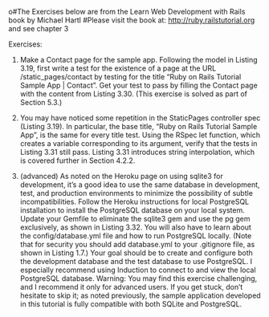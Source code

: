 o#The Exercises below are from the Learn Web Development with Rails book by Michael Hartl
#Please visit the book at:  http://ruby.railstutorial.org and see chapter 3





Exercises:

1.  Make a Contact page for the sample app. Following the model in Listing 3.19, first write a test for the existence of a page at the URL /static_pages/contact by testing for the title “Ruby on Rails Tutorial Sample App | Contact”. Get your test to pass by filling the Contact page with the content from Listing 3.30. (This exercise is solved as part of Section 5.3.)

2. You may have noticed some repetition in the StaticPages controller spec (Listing 3.19). In particular, the base title, “Ruby on Rails Tutorial Sample App”, is the same for every title test. Using the RSpec let function, which creates a variable corresponding to its argument, verify that the tests in Listing 3.31 still pass. Listing 3.31 introduces string interpolation, which is covered further in Section 4.2.2.

3.  (advanced) As noted on the Heroku page on using sqlite3 for development, it’s a good idea to use the same database in development, test, and production environments to minimize the possibility of subtle incompatibilities. Follow the Heroku instructions for local PostgreSQL installation to install the PostgreSQL database on your local system. Update your Gemfile to eliminate the sqlite3 gem and use the pg gem exclusively, as shown in Listing 3.32. You will also have to learn about the config/database.yml file and how to run PostgreSQL locally. (Note that for security you should add database.yml to your .gitignore file, as shown in Listing 1.7.) Your goal should be to create and configure both the development database and the test database to use PostgreSQL. I especially recommend using Induction to connect to and view the local PostgreSQL database. Warning: You may find this exercise challenging, and I recommend it only for advanced users. If you get stuck, don’t hesitate to skip it; as noted previously, the sample application developed in this tutorial is fully compatible with both SQLite and PostgreSQL.
